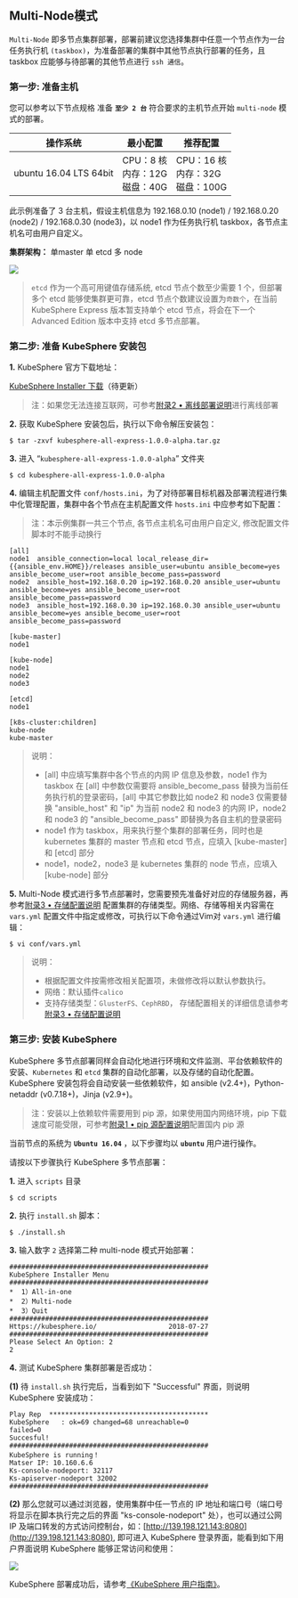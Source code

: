 ## Multi-Node模式

`Multi-Node` 即多节点集群部署，部署前建议您选择集群中任意一个节点作为一台任务执行机 `(taskbox)`，为准备部署的集群中其他节点执行部署的任务，且 taskbox 应能够与待部署的其他节点进行 `ssh 通信`。

### 第一步: 准备主机

您可以参考以下节点规格 准备 **`至少 2 台`** 符合要求的主机节点开始 `multi-node` 模式的部署。

| 操作系统 | 最小配置 | 推荐配置 |
| --- | --- | --- |
| ubuntu 16.04 LTS 64bit | CPU：8 核 <br/> 内存：12G <br/> 磁盘：40G | CPU：16 核 <br/> 内存：32G <br/> 磁盘：100G |

此示例准备了 3 台主机，假设主机信息为 192.168.0.10 (node1) / 192.168.0.20 (node2) / 192.168.0.30 (node3)，以 node1 作为任务执行机 taskbox，各节点主机名可由用户自定义。

**集群架构：** 单master 单 etcd 多 node

![](/pic04.png)

> `etcd` 作为一个高可用键值存储系统, etcd 节点个数至少需要 1 个，但部署多个 etcd 能够使集群更可靠，etcd 节点个数建议设置为`奇数个`，在当前 KubeSphere Express 版本暂支持单个 etcd 节点，将会在下一个 Advanced Edition 版本中支持 etcd 多节点部署。

### 第二步: 准备 KubeSphere 安装包

**1.** KubeSphere 官方下载地址：

[KubeSphere Installer 下载](https://drive.yunify.com/s/jV8QSnO8KkWLu4V)（待更新）

> 注：如果您无法连接互联网，可参考[附录2 • 离线部署说明](#附录2)进行离线部署

**2.** 获取 KubeSphere 安装包后，执行以下命令解压安装包：

```
$ tar -zxvf kubesphere-all-express-1.0.0-alpha.tar.gz
```

**3.** 进入 “`kubesphere-all-express-1.0.0-alpha`” 文件夹

```
$ cd kubesphere-all-express-1.0.0-alpha
```

**4.** 编辑主机配置文件 `conf/hosts.ini`，为了对待部署目标机器及部署流程进行集中化管理配置，集群中各个节点在主机配置文件 `hosts.ini` 中应参考如下配置：

> 注：本示例集群一共三个节点, 各节点主机名可由用户自定义, 修改配置文件脚本时不能手动换行

```
[all]
node1  ansible_connection=local local_release_dir={{ansible_env.HOME}}/releases ansible_user=ubuntu ansible_become=yes ansible_become_user=root ansible_become_pass=password
node2  ansible_host=192.168.0.20 ip=192.168.0.20 ansible_user=ubuntu ansible_become=yes ansible_become_user=root ansible_become_pass=password
node3  ansible_host=192.168.0.30 ip=192.168.0.30 ansible_user=ubuntu ansible_become=yes ansible_become_user=root ansible_become_pass=password

[kube-master]
node1

[kube-node]
node1
node2
node3

[etcd]
node1

[k8s-cluster:children]
kube-node
kube-master
```

> 说明：
> - [all] 中应填写集群中各个节点的内网 IP 信息及参数，node1 作为 taskbox 在 [all] 中参数仅需要将 ansible_become_pass 替换为当前任务执行机的登录密码，[all] 中其它参数比如 node2 和 node3 仅需要替换 "ansible_host" 和 "ip" 为当前 node2 和 node3 的内网 IP，node2 和 node3 的 "ansible_become_pass" 即替换为各自主机的登录密码
> - node1 作为 taskbox，用来执行整个集群的部署任务，同时也是 kubernetes 集群的 master 节点和 etcd 节点，应填入 [kube-master] 和 [etcd] 部分
> - node1，node2，node3 是 kubernetes 集群的 node 节点，应填入 [kube-node] 部分

**5.** Multi-Node 模式进行多节点部署时，您需要预先准备好对应的存储服务器，再参考[附录3 • 存储配置说明](#附录3) 配置集群的存储类型。网络、存储等相关内容需在 `vars.yml` 配置文件中指定或修改，可执行以下命令通过Vim对 `vars.yml` 进行编辑：

```
$ vi conf/vars.yml
```

> 说明：
> - 根据配置文件按需修改相关配置项，未做修改将以默认参数执行。
> - 网络：默认插件`calico`
> - 支持存储类型：`GlusterFS、CephRBD`， 存储配置相关的详细信息请参考[附录3 • 存储配置说明](#附录3)

### 第三步: 安装 KubeSphere

KubeSphere 多节点部署同样会自动化地进行环境和文件监测、平台依赖软件的安装、`Kubernetes` 和 `etcd` 集群的自动化部署，以及存储的自动化配置。KubeSphere 安装包将会自动安装一些依赖软件，如 ansible (v2.4+)，Python-netaddr (v0.7.18+)，Jinja (v2.9+)。

> 注：安装以上依赖软件需要用到 pip 源，如果使用国内网络环境，pip 下载速度可能受限，可参考[附录1 • pip 源配置说明](#附录1)配置国内 pip 源

当前节点的系统为 **`Ubuntu 16.04`** ，以下步骤均以 **`ubuntu`**  用户进行操作。

请按以下步骤执行 KubeSphere 多节点部署：

**1.** 进入 `scripts` 目录

```
$ cd scripts
```

**2.** 执行 `install.sh` 脚本：

```
$ ./install.sh
```

**3.** 输入数字 `2` 选择第二种 multi-node 模式开始部署：

```
##################################################
KubeSphere Installer Menu
##################################################
*  1）All-in-one
*  2）Multi-node
*  3）Quit
##################################################
Https://kubesphere.io/                  2018-07-27
##################################################
Please Select An Option: 2
2
```

**4.** 测试 KubeSphere 集群部署是否成功：

**(1)** 待 `install.sh` 执行完后，当看到如下 "Successful" 界面，则说明 KubeSphere 安装成功：


```
Play Rep  ****************************************
KubeSphere   : ok=69 changed=68 unreachable=0 
failed=0
Succesful!
##################################################
KubeSphere is running！
Matser IP: 10.160.6.6
Ks-console-nodeport: 32117
Ks-apiserver-nodeport 32002
##################################################
```

**(2)** 那么您就可以通过浏览器，使用集群中任一节点的 IP 地址和端口号（端口号将显示在脚本执行完之后的界面 "ks-console-nodeport" 处），也可以通过公网 IP 及端口转发的方式访问控制台，如：[http://139.198.121.143:8080](http://139.198.121.143:8080), 即可进入 KubeSphere 登录界面，能看到如下用户界面说明 KubeSphere 能够正常访问和使用：

![](/pic02.png)

KubeSphere 部署成功后，请参考[《KubeSphere 用户指南》](https://kubesphere.qingcloud.com)。
